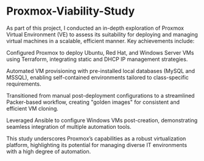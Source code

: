 # Proxmox-Viability-Study

As part of this project, I conducted an in-depth exploration of Proxmox Virtual Environment (VE) to assess its suitability for deploying and managing virtual machines in a scalable, efficient manner. Key achievements include:

Configured Proxmox to deploy Ubuntu, Red Hat, and Windows Server VMs using Terraform, integrating static and DHCP IP management strategies.

Automated VM provisioning with pre-installed local databases (MySQL and MSSQL), enabling self-contained environments tailored to class-specific requirements.

Transitioned from manual post-deployment configurations to a streamlined Packer-based workflow, creating "golden images" for consistent and efficient VM cloning.

Leveraged Ansible to configure Windows VMs post-creation, demonstrating seamless integration of multiple automation tools.

This study underscores Proxmox’s capabilities as a robust virtualization platform, highlighting its potential for managing diverse IT environments with a high degree of automation.
